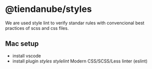 # @tiendanube/styles

 <p>We are used style lint to verify standar rules with convencional best practices of scss and css files.</p>

## Mac setup

- install vscode
- install plugin <i>styles stylelint</i> Modern CSS/SCSS/Less linter (eslint)

